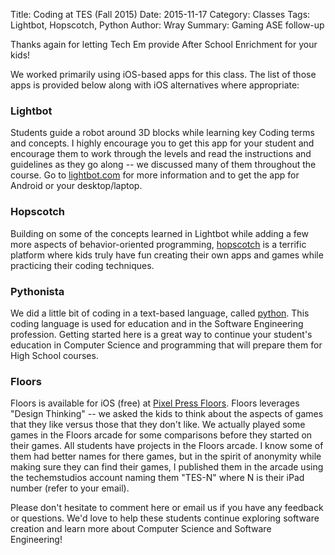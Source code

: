 Title: Coding at TES (Fall 2015)
Date: 2015-11-17
Category: Classes
Tags: Lightbot, Hopscotch, Python
Author: Wray
Summary: Gaming ASE follow-up

Thanks again for letting Tech Em provide After School Enrichment for
your kids!

We worked primarily using iOS-based apps for this class. The list of
those apps is provided below along with iOS alternatives where
appropriate:

### Lightbot
Students guide a robot around 3D blocks while learning key Coding
terms and concepts. I highly encourage you to get this app for your
student and encourage them to work through the levels and read the
instructions and guidelines as they go along -- we discussed many of
them throughout the course. Go to [lightbot.com](http://lightbot.com) for
more information and to get the app for Android or your desktop/laptop.

### Hopscotch
Building on some of the concepts learned in Lightbot while adding a
few more aspects of behavior-oriented programming,
[hopscotch](http://gethopscotch.com) is a terrific platform where kids truly
have fun creating their own apps and games while practicing their
coding techniques.

### Pythonista
We did a little bit of coding in a text-based language, called
[python](http://python.org). This coding language is used for education and
in the Software Engineering profession. Getting started here is a
great way to continue your student's education in Computer Science and
programming that will prepare them for High School courses.

### Floors
Floors is available for iOS (free) at [Pixel Press Floors](http://www.projectpixelpress.com).
Floors leverages "Design Thinking" -- we asked the kids
to think about the aspects of games that they like versus those that
they don't like. We actually played some games in the Floors arcade
for some comparisons before they started on their games. All students
have projects in the Floors arcade. I know some of them had better
names for there games, but in the spirit of anonymity while making
sure they can find their games, I published them in the arcade using
the techemstudios account naming them "TES-N" where N is their iPad
number (refer to your email).

Please don't hesitate to comment here or email us if you have any
feedback or questions. We'd love to help these students continue
exploring software creation and learn more about Computer Science and
Software Engineering!
